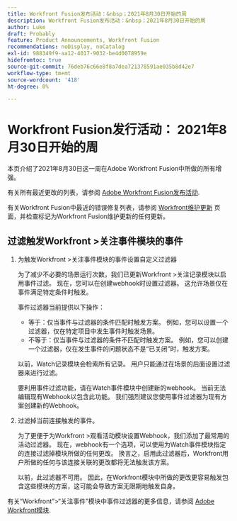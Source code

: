 ```yaml
---
title: Workfront Fusion发布活动：&nbsp；2021年8月30日开始的周
description: Workfront Fusion发布活动：&nbsp；2021年8月30日开始的周
author: Luke
draft: Probably
feature: Product Announcements, Workfront Fusion
recommendations: noDisplay, noCatalog
exl-id: 988349f9-aa12-4017-9032-be4d0078959e
hidefromtoc: true
source-git-commit: 76deb76c66e8f8a7dea721378591ae035b8d42e7
workflow-type: tm+mt
source-wordcount: '418'
ht-degree: 0%

---
```


# Workfront Fusion发行活动： 2021年8月30日开始的周

本页介绍了2021年8月30日这一周在Adobe Workfront Fusion中所做的所有增强。

有关所有最近更改的列表，请参阅 [Adobe Workfront Fusion发布活动](../../../product-announcements/product-releases/fusion-release-activity/fusion-release-activity.md).

有关Workfront Fusion中最近的错误修复列表，请参阅 [Workfront维护更新](https://experienceleague.adobe.com/docs/workfront-known-issues/releases/current-updates.html) 页面，并检查标记为Workfront Fusion维护更新的任何更新。

## 过滤触发Workfront >关注事件模块的事件

1. 为触发Workfront >关注事件模块的事件设置自定义过滤器

   为了减少不必要的场景运行次数，我们已更新Workfront >关注记录模块以启用事件过滤。 现在，您可以在创建webhook时设置过滤器。 这允许场景仅在事件满足特定条件时触发。

   事件过滤器当前提供以下操作：

   * 等于：仅当事件与过滤器的条件匹配时触发方案。 例如，您可以设置一个过滤器，仅在特定项目中发生事件时触发场景。
   * 不等于：仅当事件与过滤器的条件不匹配时触发方案。 例如，您可以创建一个过滤器，仅在发生事件的问题状态不是“已关闭”时，触发方案。

   以前，Watch记录模块会检索所有记录。 用户只能通过在场景的后面设置过滤器来进行过滤。

   要利用事件过滤功能，请在Watch事件模块中创建新的webhook。 当前无法编辑现有Webhook以包含此功能。 我们强烈建议您使用事件过滤器为现有方案创建新的Webhook。

1. 过滤掉当前连接触发的事件。

   为了更便于为Workfront >观看活动模块设置Webhook，我们添加了最常用的活动过滤器。 现在，webhook有一个选项，可以使用为Watch事件模块指定的连接过滤掉模块所做的任何更改。 换言之，启用此过滤器后，Workfront用户所做的任何与该连接关联的更改都将无法触发该方案。

   以前，此过滤器不可用。 因此，在Workfront模块中所做的更改更容易触发包含这些模块的方案，这可能会导致方案无限期地触发自身。

有关“Workfront”>“关注事件”模块中事件过滤器的更多信息，请参阅 [Adobe Workfront模块](../../../workfront-fusion/apps-and-their-modules/workfront-modules.md).

